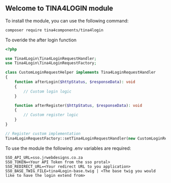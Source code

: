 ## Welcome to TINA4LOGIN module



To install the module, you can use the following command:

```bash
composer require tina4components/tina4login
```


To overide the after login function

```php
<?php

use Tina4Login\Tina4LoginRequestHandler;
use Tina4Login\Tina4LoginRequestFactory;

class CustomLoginRequestHelper implements Tina4LoginRequestHandler
{
    function afterLogin($httpStatus, $responseData): void
    {
        // Custom login logic
    }

    function afterRegister($httpStatus, $responseData): void
    {
        // Custom register logic
    }
}

// Register custom implementation
Tina4LoginRequestFactory::setTina4LoginRequestHandler(new CustomLoginRequestHelper());
```

To use the module the following .env variables are required:

```dotenv
SSO_API_URL=sso.jrwebdesigns.co.za
SSO_TOKEN=<Your API Token from the sso protal>
SSO_REDIRECT_URL=<Your redirect URL to you application>
SSO_BASE_TWIG_FILE=tina4Login-base.twig | <The base twig you would like to have the login extend from>
```
